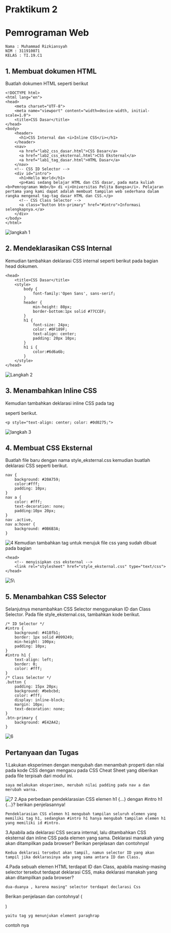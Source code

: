 # Praktikum 2
# Pemrograman Web 

```
Nama : Muhammad Rizkiansyah
NIM : 311910071
KELAS : TI.19.C1
```
## 1. Membuat dokumen HTML
Buatlah dokumen HTML seperti berikut
```
<!DOCTYPE html>
<html lang="en">
<head>
    <meta charset="UTF-8">
    <meta name="viewport" content="width=device-width, initial-scale=1.0">
    <title>CSS Dasar</title>
</head>
<body>
    <header>
      <h1>CSS Internal dan <i>Inline CSS</i></h1>
    </header>
    <nav>
      <a href="lab2_css_dasar.html">CSS Dasar</a>
      <a href="lab2_css_eksternal.html">CSS Eksternal</a>
      <a href="lab1_tag_dasar.html">HTML Dasar</a>
    </nav>
    <!-- CSS ID Selector -->
    <div id="intro">
      <h1>Hello World</h1>
      <p>Kami sedang belajar HTML dan CSS dasar, pada mata kuliah <b>Pemrograman Web</b> di <i>Universitas Pelita Bangsa</i>. Pelajaran pertama yang kami dapat adalah membuat tampilan web sederhana dalam rangka mengenal tag-tag dasar HTML dan CSS.</p>
      <!-- CSS Class Selector -->
      <a class="button btn-primary" href="#intro">Informasi selengkapnya.</a>
    </div>
</body>
</html>
```
![langkah 1](https://user-images.githubusercontent.com/81818687/114202393-558bfa80-9981-11eb-8685-c73cf71e8ace.png)
## 2. Mendeklarasikan CSS Internal
Kemudian tambahkan deklarasi CSS internal seperti berikut pada bagian head dokumen.
```
<head>
    <title>CSS Dasar</title>
    <style>
        body {
            font-family:'Open Sans', sans-serif;
        }
        header {
            min-height: 80px;
            border-bottom:1px solid #77CCEF;
        }
        h1 {
            font-size: 24px;
            color: #0F189F;
            text-align: center;
            padding: 20px 10px;
        }
        h1 i {
            color:#6d6a6b;
        }
    </style>
</head>
```
![Langkah 2](https://user-images.githubusercontent.com/81818687/114202780-bca9af00-9981-11eb-966a-af751c33655a.png)
## 3. Menambahkan Inline CSS
Kemudian tambahkan deklarasi inline CSS pada tag

seperti berikut.
``` 
<p style="text-align: center; color: #0d0275;">
```
![langkah 3](https://user-images.githubusercontent.com/81818687/114203074-04c8d180-9982-11eb-842a-b60fddf667cd.png)
## 4. Membuat CSS Eksternal
Buatlah file baru dengan nama style_eksternal.css kemudian buatlah deklarasi CSS seperti berikut.
```
nav {
    background: #20A759;
    color:#fff;
    padding: 10px;
}
nav a {
    color: #fff;
    text-decoration: none;
    padding:10px 20px;
}
nav .active,
nav a:hover {
    background: #0B6B3A;
}
```
![4](https://user-images.githubusercontent.com/81818687/114203321-3f326e80-9982-11eb-828c-13d56c1d4fa5.png)
Kemudian tambahkan tag untuk merujuk file css yang sudah dibuat pada bagian
```
<head>
    <!-- menyisipkan css eksternal -->
    <link rel="stylesheet" href="style_eksternal.css" type="text/css">
</head>
```
![5](https://user-images.githubusercontent.com/81818687/114203482-6b4def80-9982-11eb-905e-3ba84f274d71.png)\
## 5. Menambahkan CSS Selector
Selanjutnya menambahkan CSS Selector menggunakan ID dan Class Selector. Pada file style_eksternal.css, tambahkan kode berikut.
```
/* ID Selector */
#intro {
    background: #418fb1;
    border: 1px solid #099249;
    min-height: 100px;
    padding: 10px;
}
#intro h1 {
    text-align: left;
    border: 0;
    color: #fff;
}
/* Class Selector */
.button {
    padding: 15px 20px;
    background: #bebcbd;
    color: #fff;
    display: inline-block;
    margin: 10px;
    text-decoration: none;
}
.btn-primary {
    background: #E42A42;
}
```
![6](https://user-images.githubusercontent.com/81818687/114203647-8caedb80-9982-11eb-994b-ee066fdd97bc.png)
## Pertanyaan dan Tugas
1.Lakukan eksperimen dengan mengubah dan menambah properti dan nilai pada kode CSS dengan mengacu pada CSS Cheat Sheet yang diberikan pada file terpisah dari modul ini.
```
saya melakukan eksperimen, merubah nilai padding pada nav a dan merubah warna.
```
![7](https://user-images.githubusercontent.com/81818687/114203963-db5c7580-9982-11eb-9fd3-2548f5fce49d.png)
2.Apa perbedaan pendeklarasian CSS elemen h1 {...} dengan #intro h1 {...}? berikan penjelasannya!
```
Pendeklarasian CSS elemen h1 mengubah tampilan seluruh elemen yang memiliki tag h1, sedangkan #intro h1 hanya mengubah tampilan elemen h1 yang memiliki id #intro.
```
3.Apabila ada deklarasi CSS secara internal, lalu ditambahkan CSS eksternal dan inline CSS pada elemen yang sama. Deklarasi manakah yang akan ditampilkan pada browser? Berikan penjelasan dan contohnya!
```
Kedua deklarasi tersebut akan tampil, namun selector ID yang akan tampil jika deklarasinya ada yang sama antara ID dan Class.
```
4.Pada sebuah elemen HTML terdapat ID dan Class, apabila masing-masing selector tersebut 
terdapat deklarasi CSS, maka deklarasi manakah yang akan ditampilkan pada browser? 
``` 
dua-duanya , karena masing" selector terdapat declarasi Css

```
Berikan penjelasan dan contohnya! ( <p id="paragraf-1" class="text-paragraf"> )

``` 
yaitu tag yg menunjukan element paraghrap 

```
contoh nya 




